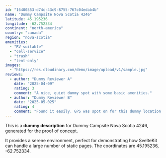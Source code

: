```yaml
---
id: "16400353-d74c-43c9-8755-767c04edab4b"
name: "Dummy Campsite Nova Scotia 4246"
latitude: 45.195236
longitude: -62.752334
continent: "north-america"
country: "canada"
region: "nova-scotia"
amenities:
  - "RV-suitable"
  - "cell-service"
  - "trash"
  - "tent-only"
images:
  - "https://res.cloudinary.com/demo/image/upload/v1/sample.jpg"
reviews:
  - author: "Dummy Reviewer A"
    date: "2025-04-09"
    rating: 3
    comment: "A nice, quiet dummy spot with some basic amenities."
  - author: "Dummy Reviewer B"
    date: "2025-05-025"
    rating: 4
    comment: "Found it easily. GPS was spot on for this dummy location."
---
```


This is a **dummy description** for Dummy Campsite Nova Scotia 4246, generated for the proof of concept.

It provides a serene environment, perfect for demonstrating how SvelteKit can handle a large number of static pages. The coordinates are 45.195236, -62.752334.
